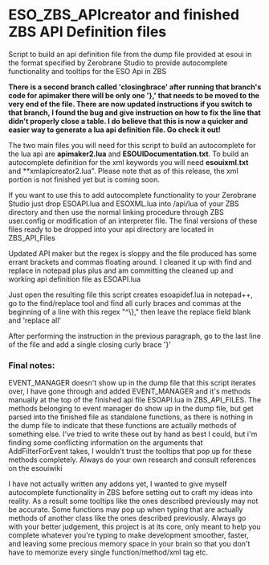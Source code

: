 # ESO_ZBS_APIcreator and finished ZBS API Definition files
Script to build an api definition file from the dump file provided at esoui in the format specified by Zerobrane Studio to provide autocomplete functionality and tooltips for the ESO Api in ZBS

**There is a second branch called 'closingbrace' after running that branch's code for apimaker there will be only one '},' that needs to be moved to the very end of the file. There are now updated instructions if you switch to that branch, I found the bug and give instruction on how to fix the line that didn't properly close a table. I do believe that this is now a quicker and easier way to generate a lua api definition file. Go check it out!**

The two main files you will need for this script to build an autocomplete for the lua api are **apimaker2.lua** and **ESOUIDocumentation.txt**. To build an autocomplete definition for the xml keywords you will need **esouixml.txt** and **xmlapicreator2.lua". Please note that as of this release, the xml portion is not finished yet but is coming soon.

If you want to use this to add autocomplete functionality to your Zerobrane Studio just drop ESOAPI.lua and ESOXML.lua into /api/lua of your ZBS directory and then use the normal linking procedure through ZBS user.config or modification of an interpreter file. The final versions of these files ready to be dropped into your api directory are located in ZBS_API_Files

Updated API maker but the regex is sloppy and the file produced has some errant brackets and commas floating around. I cleaned it up with find and replace in notepad plus plus and am committing the cleaned up and working api definition file as ESOAPI.lua


Just open the resulting file this script creates esoapidef.lua in notepad++, go to the find/replace tool and find all curly braces and commas at the beginning of a line with this regex "^\\}," then leave the replace field blank and 'replace all'

After performing the instruction in the previous paragraph, go to the last line of the file and add a single closing curly brace '}'

### Final notes:

EVENT_MANAGER doesn't show up in the dump file that this script iterates over, I have gone through and added EVENT_MANAGER and it's methods manually at the top of the finished api file ESOAPI.lua in ZBS_API_FILES. The methods belonging to event manager do show up in the dump file, but get parsed into the finished file as standalone functions, as there is nothing in the dump file to indicate that these functions are actually methods of something else. I've tried to write these out by hand as best I could, but i'm finding some conflicting information on the arguments that AddFilterForEvent takes, I wouldn't trust the tooltips that pop up for these methods completely. Always do your own research and consult references on the esouiwiki

I have not actually written any addons yet, I wanted to give myself autocomplete functionality in ZBS before setting out to craft my ideas into reality. As a result some tooltips like the ones described previously may not be accurate. Some functions may pop up when typing that are actually methods of another class like the ones described previously. Always go with your better judgement, this project is at its core, only meant to help you complete whatever you're typing to make development smoother, faster, and leaving some precious memory space in your brain so that you don't have to memorize every single function/method/xml tag etc.